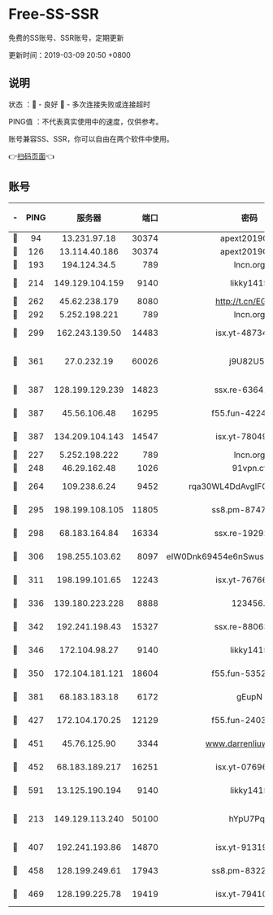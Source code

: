 # Free-SS-SSR

免费的SS账号、SSR账号，定期更新

更新时间：2019-03-09 20:50 +0800

## 说明

状态     ：🙂 - 良好 🙁 - 多次连接失败或连接超时

PING值   ：不代表真实使用中的速度，仅供参考。

账号兼容SS、SSR，你可以自由在两个软件中使用。

👉[扫码页面](https://liesauer.github.io/Free-SS-SSR/)👈

## 账号

|-|PING|服务器|端口|密码|加密方式|区域|
|:----:|:----:|:-----:|-----:|:----:|:----:|:----:|
|🙂|94|13.231.97.18|30374|apext2019006|chacha20|JP|
|🙂|126|13.114.40.186|30374|apext2019006|chacha20|JP|
|🙂|193|194.124.34.5|789|lncn.org|rc4|JP|
|🙂|214|149.129.104.159|9140|likky1415|aes-256-cfb|HK|
|🙂|262|45.62.238.179|8080|http://t.cn/EGJIyrl|rc4-md5|CA|
|🙂|292|5.252.198.221|789|lncn.org|rc4|JP|
|🙂|299|162.243.139.50|14483|isx.yt-48734916|aes-256-cfb|US|
|🙂|361|27.0.232.19|60026|j9U82U53|xchacha20-ietf-poly1305|HK|
|🙂|387|128.199.129.239|14823|ssx.re-63641713|aes-256-cfb|SG|
|🙂|387|45.56.106.48|16295|f55.fun-42240509|aes-256-cfb|US|
|🙂|387|134.209.104.143|14547|isx.yt-78049863|aes-256-cfb|SG|
|🙂|227|5.252.198.222|789|lncn.org|rc4|JP|
|🙂|248|46.29.162.48|1026|91vpn.cf|rc4-md5|RU|
|🙂|264|109.238.6.24|9452|rqa30WL4DdAvgIFG6Fs3znzTa|aes-256-cfb|FR|
|🙂|295|198.199.108.105|11805|ss8.pm-87479488|aes-256-cfb|US|
|🙂|298|68.183.164.84|16334|ssx.re-19292784|aes-256-cfb|US|
|🙂|306|198.255.103.62|8097|eIW0Dnk69454e6nSwuspv9DmS201tQ0D|aes-256-cfb|US|
|🙂|311|198.199.101.65|12243|isx.yt-76766830|aes-256-cfb|US|
|🙂|336|139.180.223.228|8888|123456..|aes-256-cfb|JP|
|🙂|342|192.241.198.43|15327|ssx.re-88063170|aes-256-cfb|US|
|🙂|346|172.104.98.27|9140|likky1415|aes-256-cfb|JP|
|🙂|350|172.104.181.121|18604|f55.fun-53524229|aes-256-cfb|SG|
|🙂|381|68.183.183.18|6172|gEupN|aes-256-cfb|SG|
|🙂|427|172.104.170.25|12129|f55.fun-24030753|aes-256-cfb|SG|
|🙂|451|45.76.125.90|3344|www.darrenliuwei.com|aes-256-cfb|AU|
|🙂|452|68.183.189.217|16251|isx.yt-07696164|aes-256-cfb|SG|
|🙂|591|13.125.190.194|9140|likky1415|aes-256-cfb|KR|
|🙁|213|149.129.113.240|50100|hYpU7PqP|chacha20-ietf-poly1305|CN|
|🙁|407|192.241.193.86|14870|isx.yt-91319838|aes-256-cfb|US|
|🙁|458|128.199.249.61|17943|ss8.pm-83224449|aes-256-cfb|SG|
|🙁|469|128.199.225.78|19419|isx.yt-79410902|aes-256-cfb|SG|
